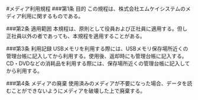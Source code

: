 #メディア利用規程
###第1条 目的
この規程は、株式会社エムケイシステムのメディア利用に関するものである。

###第2条 適用範囲
本規程は、原則として役員および正社員に適用する。但し正社員以外の者であっても、本規程を適用することがある。

###第3条 利用記録
USBメモリを利用する際には、USBメモリ保存場所近くの管理台帳に記入してから利用する。使用後、返却時にも管理台帳に記入する。  
CD・DVDなどの消耗品を利用する際には、保存場所近くの管理台帳に記入してから利用する。

###第4条 メディアの廃棄
使用済みのメディアが不要になった場合、データを読むことができないようにメディアを破壊した上で廃棄する。
